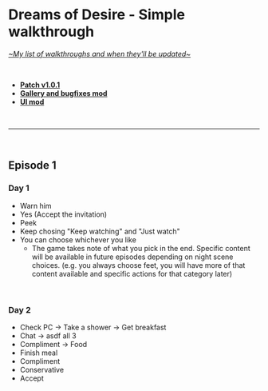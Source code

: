# Dreams of Desire - Simple walkthrough
[*\~My list of walkthroughs and when they'll be updated\~*](https://www.patreon.com/maimlain)

<br>

- [**Patch v1.0.1**](https://f95zone.com/threads/dreams-of-desire-episode-12-v1-0-0-lewdlab-discussion-thread.1904/page-763#post-801139)  
- [**Gallery and bugfixes mod**](https://f95zone.com/threads/dreams-of-desire-ep-12-gallery-unlocker-and-bugfixes-mod-v5-0-bossapplesauce.11194)  
- [**UI mod**](https://f95zone.com/threads/dreams-of-desire-episode-12-v1-0-0-lewdlab-discussion-thread.1904/page-763#post-801139)

<br>

---

<br>

## Episode 1
### Day 1
- Warn him
- Yes (Accept the invitation)
- Peek
- Keep chosing "Keep watching" and "Just watch"
- You can choose whichever you like
  - The game takes note of what you pick in the end. Specific content will be available in future episodes depending on night scene choices. (e.g. you always choose feet, you will have more of that content available and specific actions for that category later)

<br>

### Day 2
- Check PC -> Take a shower -> Get breakfast
- Chat -> asdf all 3
- Compliment -> Food
- Finish meal
- Compliment
- Conservative
- Accept
